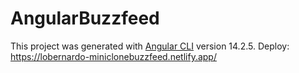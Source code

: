 # AngularBuzzfeed

This project was generated with [Angular CLI](https://github.com/angular/angular-cli) version 14.2.5.
Deploy: https://lobernardo-miniclonebuzzfeed.netlify.app/
